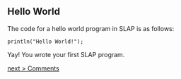 ## Hello World
The code for a hello world program in SLAP is as follows:
```
println("Hello World!");
```

Yay! You wrote your first SLAP program.

[next > Comments](https://github.com/bichanna/slap/blob/master/docs/syntax_doc/comments.md#comments)